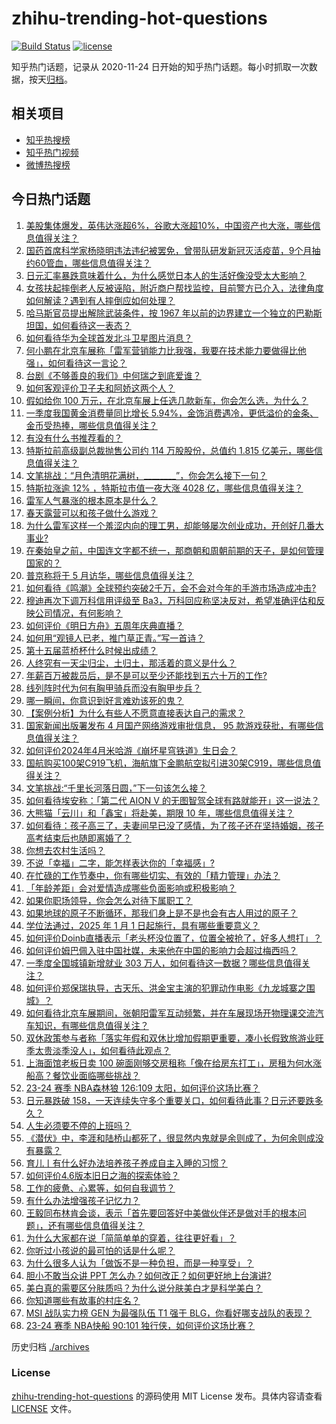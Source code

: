 # zhihu-trending-hot-questions

[![Build Status](https://github.com/justjavac/zhihu-trending-hot-questions/workflows/ci/badge.svg?branch=master)](https://github.com/justjavac/zhihu-trending-hot-questions/actions)
[![license](https://img.shields.io/github/license/justjavac/zhihu-trending-hot-questions)](https://github.com/justjavac/zhihu-trending-hot-questions/blob/master/LICENSE)

知乎热门话题，记录从 2020-11-24
日开始的知乎热门话题。每小时抓取一次数据，按天[归档](./archives)。

## 相关项目

- [知乎热搜榜](https://github.com/justjavac/zhihu-trending-top-search)
- [知乎热门视频](https://github.com/justjavac/zhihu-trending-hot-video)
- [微博热搜榜](https://github.com/justjavac/weibo-trending-hot-search)

## 今日热门话题

<!-- BEGIN -->
<!-- 最后更新时间 Sun Apr 28 2024 05:02:01 GMT+0800 (China Standard Time) -->

1. [美股集体爆发，英伟达涨超6%，谷歌大涨超10%，中国资产也大涨，哪些信息值得关注？](https://www.zhihu.com/question/654269025)
1. [国药首席科学家杨晓明违法违纪被罢免，曾带队研发新冠灭活疫苗，9个月抽约60管血，哪些信息值得关注？](https://www.zhihu.com/question/654316052)
1. [日元汇率暴跌意味着什么，为什么感觉日本人的生活好像没受太大影响？](https://www.zhihu.com/question/596270573)
1. [女孩扶起摔倒老人反被诬陷，附近商户帮找监控，目前警方已介入，法律角度如何解读？遇到有人摔倒应如何处理？](https://www.zhihu.com/question/654160567)
1. [哈马斯官员提出解除武装条件，按 1967 年以前的边界建立一个独立的巴勒斯坦国，如何看待这一表态？](https://www.zhihu.com/question/654103308)
1. [如何看待华为全球首发北斗卫星图片消息？](https://www.zhihu.com/question/654259567)
1. [何小鹏在北京车展称「雷军营销能力比我强，我要在技术能力要做得比他强」，如何看待这一言论？](https://www.zhihu.com/question/654161291)
1. [台剧《不够善良的我们》中何瑞之到底爱谁？](https://www.zhihu.com/question/654046899)
1. [如何客观评价卫子夫和阿娇这两个人？](https://www.zhihu.com/question/24972591)
1. [假如给你 100 万元，在北京车展上任选几款新车，你会怎么选，为什么？](https://www.zhihu.com/question/653349121)
1. [一季度我国黄金消费量同比增长 5.94%，金饰消费遇冷，更低溢价的金条、金币受热捧，哪些信息值得关注？](https://www.zhihu.com/question/654260117)
1. [有没有什么书推荐看的？](https://www.zhihu.com/question/654050386)
1. [特斯拉前高级副总裁抛售公司约 114 万股股份，总值约 1.815 亿美元，哪些信息值得关注？](https://www.zhihu.com/question/654260055)
1. [文笔挑战：“月色清明花满树，________”，你会怎么接下一句？](https://www.zhihu.com/question/650453947)
1. [特斯拉涨逾 12% ，特斯拉市值一夜大涨 4028 亿，哪些信息值得关注？](https://www.zhihu.com/question/654046134)
1. [雷军人气暴涨的根本原本是什么？](https://www.zhihu.com/question/654156953)
1. [春天露营可以和孩子做什么游戏？](https://www.zhihu.com/question/654264945)
1. [为什么雷军这样一个羞涩内向的理工男，却能够屡次创业成功，开创好几番大事业?](https://www.zhihu.com/question/646245714)
1. [在秦始皇之前，中国连文字都不统一，那商朝和周朝前期的天子，是如何管理国家的？](https://www.zhihu.com/question/653628403)
1. [普京称将于 5 月访华，哪些信息值得关注？](https://www.zhihu.com/question/654184430)
1. [如何看待《鸣潮》全球预约突破2千万，会不会对今年的手游市场造成冲击?](https://www.zhihu.com/question/654266109)
1. [穆迪再次下调万科信用评级至 Ba3，万科回应称坚决反对，希望准确评估和反映公司情况，有何影响？](https://www.zhihu.com/question/654296145)
1. [如何评价《明日方舟》五周年庆典直播？](https://www.zhihu.com/question/654303243)
1. [如何用“观镜人已老，推门草正青。”写一首诗？](https://www.zhihu.com/question/641146960)
1. [第十五届蓝桥杯什么时候出成绩？](https://www.zhihu.com/question/652993385)
1. [人终究有一天尘归尘，土归土，那活着的意义是什么？](https://www.zhihu.com/question/654289420)
1. [年薪百万被裁员后，是不是可以至少还能找到五六十万的工作?](https://www.zhihu.com/question/651289881)
1. [线列阵时代为何有胸甲骑兵而没有胸甲步兵？](https://www.zhihu.com/question/650428693)
1. [哪一瞬间，你意识到好言难劝该死的鬼？](https://www.zhihu.com/question/652415549)
1. [【案例分析】为什么有些人不愿意直接表达自己的需求？](https://www.zhihu.com/question/654164430)
1. [国家新闻出版署发布 4 月国产网络游戏审批信息， 95 款游戏获批，有哪些信息值得关注？](https://www.zhihu.com/question/654178070)
1. [如何评价2024年4月米哈游《崩坏星穹铁道》生日会？](https://www.zhihu.com/question/654250551)
1. [国航购买100架C919飞机，海航旗下金鹏航空拟引进30架C919，哪些信息值得关注？](https://www.zhihu.com/question/654213432)
1. [文笔挑战:“千里长河落日圆，”下一句该怎么接？](https://www.zhihu.com/question/654162929)
1. [如何看待埃安称：「第二代 AION V 的无图智驾全球有路就能开」这一说法？](https://www.zhihu.com/question/654273197)
1. [大熊猫「云川」和「鑫宝」将赴美，期限 10 年，哪些信息值得关注？](https://www.zhihu.com/question/654258594)
1. [如何看待：孩子高三了，夫妻间早已没了感情，为了孩子还在坚持婚姻，孩子高考结束后也随即离婚了？](https://www.zhihu.com/question/654214770)
1. [你想去农村生活吗？](https://www.zhihu.com/question/653964866)
1. [不说「幸福」二字，能怎样表达你的「幸福感」?](https://www.zhihu.com/question/654043870)
1. [在忙碌的工作节奏中，你有哪些切实、有效的「精力管理」办法？](https://www.zhihu.com/question/653430499)
1. [「年龄差距」会对爱情造成哪些负面影响或积极影响？](https://www.zhihu.com/question/654222286)
1. [如果你职场领导，你会怎么对待下属职工？](https://www.zhihu.com/question/654278838)
1. [如果地球的原子不断循环，那我们身上是不是也会有古人用过的原子？](https://www.zhihu.com/question/351698563)
1. [学位法通过，2025 年 1 月 1 日起施行，具有哪些重要意义？](https://www.zhihu.com/question/654151959)
1. [如何评价Doinb直播表示「老头杯没位置了，位置全被抢了，好多人想打」？](https://www.zhihu.com/question/654160291)
1. [如何评价姆巴佩入驻中国社媒，未来他在中国的影响力会超过梅西吗？](https://www.zhihu.com/question/654273289)
1. [一季度全国城镇新增就业 303 万人，如何看待这一数据？哪些信息值得关注？](https://www.zhihu.com/question/653831122)
1. [如何评价郑保瑞执导，古天乐、洪金宝主演的犯罪动作电影《九龙城寨之围城》？](https://www.zhihu.com/question/653889479)
1. [如何看待北京车展期间，张朝阳雷军互动频繁，并在车展现场开物理课交流汽车知识，有哪些信息值得关注？](https://www.zhihu.com/question/654265150)
1. [双休政策参与者称「落实年假和双休比增加假期更重要，凑小长假致旅游业旺季太贵淡季没人」，如何看待此观点？](https://www.zhihu.com/question/654263544)
1. [上海面馆老板日卖 100 碗面刚够交房租称「像在给房东打工」，房租为何水涨船高？餐饮业面临哪些挑战？](https://www.zhihu.com/question/653951584)
1. [23-24 赛季 NBA森林狼 126:109 太阳，如何评价这场比赛？](https://www.zhihu.com/question/654261813)
1. [日元暴跌破 158，一天连续失守多个重要关口，如何看待此事？日元还要跌多久？](https://www.zhihu.com/question/654218472)
1. [人生必须要不停的上班吗？](https://www.zhihu.com/question/627122837)
1. [《潜伏》中，李涯和陆桥山都死了，很显然内鬼就是余则成了，为何余则成没有暴露？](https://www.zhihu.com/question/500948049)
1. [育儿丨有什么好办法培养孩子养成自主入睡的习惯？](https://www.zhihu.com/question/654179677)
1. [如何评价4.6版本旧日之海的探索体验？](https://www.zhihu.com/question/654266850)
1. [工作的疲惫、心累等，如何自我调节？](https://www.zhihu.com/question/654047780)
1. [有什么办法增强孩子记忆力？](https://www.zhihu.com/question/654265547)
1. [王毅同布林肯会谈，表示「首先要回答好中美做伙伴还是做对手的根本问题」，还有哪些信息值得关注？](https://www.zhihu.com/question/654182533)
1. [为什么大家都在说「简简单单的穿着，往往更好看」？](https://www.zhihu.com/question/654258170)
1. [你听过小孩说的最可怕的话是什么呢？](https://www.zhihu.com/question/284187295)
1. [为什么很多人认为「做饭不是一种负担，而是一种享受」？](https://www.zhihu.com/question/653431472)
1. [胆小不敢当众讲 PPT 怎么办？如何改正？如何更好地上台演讲?](https://www.zhihu.com/question/653953168)
1. [美白真的需要区分肤质吗？为什么说分肤美白才是科学美白？](https://www.zhihu.com/question/653994779)
1. [你知道哪些有故事的村庄名？](https://www.zhihu.com/question/651768796)
1. [MSI 战队实力榜 GEN 为最强队伍 T1 强于 BLG，你看好哪支战队的表现？](https://www.zhihu.com/question/653848292)
1. [23-24 赛季 NBA快船 90:101 独行侠，如何评价这场比赛？](https://www.zhihu.com/question/654253197)

<!-- END -->

历史归档 [./archives](./archives)

### License

[zhihu-trending-hot-questions](https://github.com/justjavac/zhihu-trending-hot-questions)
的源码使用 MIT License 发布。具体内容请查看 [LICENSE](./LICENSE) 文件。
